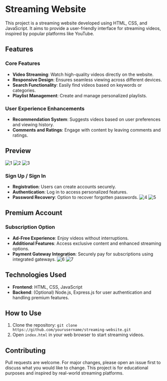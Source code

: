 # Streaming Website

This project is a streaming website developed using HTML, CSS, and JavaScript. It aims to provide a user-friendly interface for streaming videos, inspired by popular platforms like YouTube.

## Features

### Core Features

- **Video Streaming**: Watch high-quality videos directly on the website.
- **Responsive Design**: Ensures seamless viewing across different devices.
- **Search Functionality**: Easily find videos based on keywords or categories.
- **Playlist Management**: Create and manage personalized playlists.

### User Experience Enhancements

- **Recommendation System**: Suggests videos based on user preferences and viewing history.
- **Comments and Ratings**: Engage with content by leaving comments and ratings.

## Preview
![1](https://github.com/shayanjaviid/Streaming-Website/assets/104303445/f7afbba6-7b46-454e-9be5-119cbe5da658)
![2](https://github.com/shayanjaviid/Streaming-Website/assets/104303445/d4b19441-b2a6-4310-9985-dd9e605cc2a7)
![3](https://github.com/shayanjaviid/Streaming-Website/assets/104303445/d71d508a-3e73-48b3-b955-c2d0afcf9dcf)

### Sign Up / Sign In

- **Registration**: Users can create accounts securely.
- **Authentication**: Log in to access personalized features.
- **Password Recovery**: Option to recover forgotten passwords.
![4](https://github.com/shayanjaviid/Streaming-Website/assets/104303445/8f89285b-343f-4026-9345-098c37ac82e6)
![5](https://github.com/shayanjaviid/Streaming-Website/assets/104303445/dbe5fe7d-0f86-453f-83d3-bdacea1baf0a)

## Premium Account

### Subscription Option

- **Ad-Free Experience**: Enjoy videos without interruptions.
- **Additional Features**: Access exclusive content and enhanced streaming options.
- **Payment Gateway Integration**: Securely pay for subscriptions using integrated gateways.
![6](https://github.com/shayanjaviid/Streaming-Website/assets/104303445/3a3e3ea2-56ef-4a6b-9b8a-9a80c72803db)
![7](https://github.com/shayanjaviid/Streaming-Website/assets/104303445/d371365d-c567-4303-ba36-e50ec4095864)

## Technologies Used

- **Frontend**: HTML, CSS, JavaScript
- **Backend**: (Optional) Node.js, Express.js for user authentication and handling premium features.

## How to Use

1. Clone the repository: `git clone https://github.com/yourusername/streaming-website.git`
2. Open `index.html` in your web browser to start streaming videos.

## Contributing

Pull requests are welcome. For major changes, please open an issue first to discuss what you would like to change.
 This project is for educational purposes and inspired by real-world streaming platforms.
